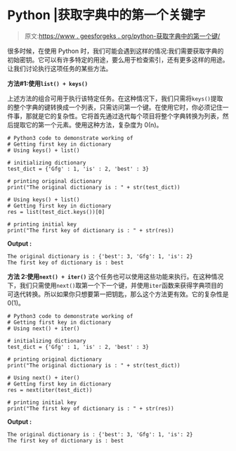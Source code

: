 # Python |获取字典中的第一个关键字

> 原文:[https://www . geesforgeks . org/python-获取字典中的第一个键/](https://www.geeksforgeeks.org/python-get-the-first-key-in-dictionary/)

很多时候，在使用 Python 时，我们可能会遇到这样的情况:我们需要获取字典的初始密钥。它可以有许多特定的用途，要么用于检查索引，还有更多这样的用途。让我们讨论执行这项任务的某些方法。

**方法#1:使用`list() + keys()`**

上述方法的组合可用于执行该特定任务。在这种情况下，我们只需将`keys()`提取的整个字典的键转换成一个列表，只需访问第一个键。在使用它时，你必须记住一件事，那就是它的复杂性。它将首先通过迭代每个项目将整个字典转换为列表，然后提取它的第一个元素。使用这种方法，复杂度为 0(n)。

```
# Python3 code to demonstrate working of
# Getting first key in dictionary
# Using keys() + list()

# initializing dictionary
test_dict = {'Gfg' : 1, 'is' : 2, 'best' : 3}

# printing original dictionary
print("The original dictionary is : " + str(test_dict))

# Using keys() + list()
# Getting first key in dictionary
res = list(test_dict.keys())[0]

# printing initial key
print("The first key of dictionary is : " + str(res))
```

**Output :**

```
The original dictionary is : {'best': 3, 'Gfg': 1, 'is': 2}
The first key of dictionary is : best

```

**方法 2:使用`next() + iter()`**
这个任务也可以使用这些功能来执行。在这种情况下，我们只需使用`next()`取第一个下一个键，并使用`iter`函数来获得字典项目的可迭代转换。所以如果你只想要第一把钥匙，那么这个方法更有效。它的复杂性是 0(1)。

```
# Python3 code to demonstrate working of
# Getting first key in dictionary
# Using next() + iter()

# initializing dictionary
test_dict = {'Gfg' : 1, 'is' : 2, 'best' : 3}

# printing original dictionary
print("The original dictionary is : " + str(test_dict))

# Using next() + iter()
# Getting first key in dictionary
res = next(iter(test_dict))

# printing initial key
print("The first key of dictionary is : " + str(res))
```

**Output :**

```
The original dictionary is : {'best': 3, 'Gfg': 1, 'is': 2}
The first key of dictionary is : best

```